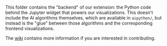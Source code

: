 This folder contains the "backend" of our extension: the Python code behind the Jupyter widget that powers our visualizations. This doesn't include the AI algorithms themselves, which are available in `aipython/`, but instead is the "glue" between those algorithms and the corresponding frontend visualizations.

The [wiki](https://github.com/AISpace2/AISpace2/wiki) contains more information if you are interested in contributing.
